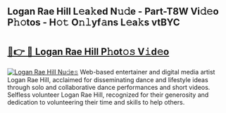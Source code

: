 ## Logan Rae Hill L𝚎a𝚔ed N𝚞𝚍e - Part-T8W Vi𝚍𝚎o P𝚑𝚘tos - H𝚘𝚝 O𝚗𝚕yf𝚊ns L𝚎a𝚔s vtBYC

# <h2><a href="http://kfare5.oniu.top/?m=Logan+Rae+Hill">🔗👉 🔴 Logan Rae Hill P𝚑ot𝚘𝚜 V𝚒d𝚎o</a></h2>

[![Logan Rae Hill Nu𝚍e𝚜](https://i.imgur.com/0qMVB7G.gif)](http://kfare5.oniu.top/?m=Logan+Rae+Hill)
Web-based entertainer and digital media artist Logan Rae Hill, acclaimed for disseminating dance and lifestyle ideas through solo and collaborative dance performances and short videos. Selfless volunteer Logan Rae Hill, recognized for their generosity and dedication to volunteering their time and skills to help others.  
